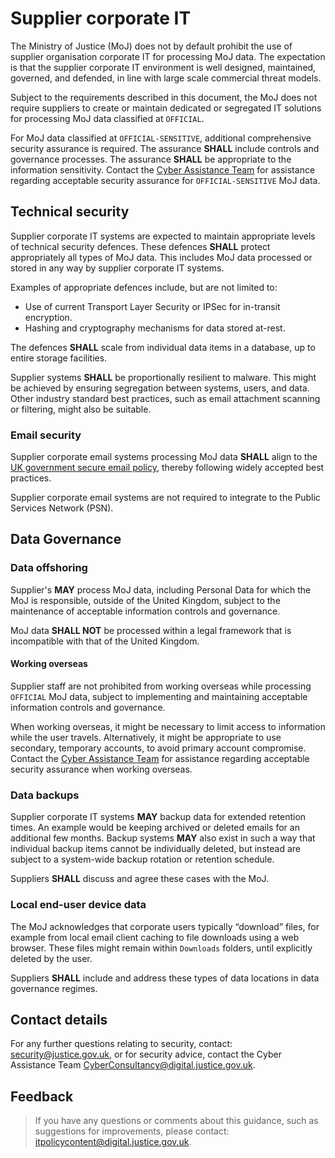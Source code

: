 # Supplier corporate IT

The Ministry of Justice \(MoJ\) does not by default prohibit the use of supplier organisation corporate IT for processing MoJ data. The expectation is that the supplier corporate IT environment is well designed, maintained, governed, and defended, in line with large scale commercial threat models.

Subject to the requirements described in this document, the MoJ does not require suppliers to create or maintain dedicated or segregated IT solutions for processing MoJ data classified at `OFFICIAL`.

For MoJ data classified at `OFFICIAL-SENSITIVE`, additional comprehensive security assurance is required. The assurance **SHALL** include controls and governance processes. The assurance **SHALL** be appropriate to the information sensitivity. Contact the [Cyber Assistance Team](mailto:CyberConsultancy@digital.justice.gov.uk) for assistance regarding acceptable security assurance for `OFFICIAL-SENSITIVE` MoJ data.

## Technical security

Supplier corporate IT systems are expected to maintain appropriate levels of technical security defences. These defences **SHALL** protect appropriately all types of MoJ data. This includes MoJ data processed or stored in any way by supplier corporate IT systems.

Examples of appropriate defences include, but are not limited to:

-   Use of current Transport Layer Security or IPSec for in-transit encryption.
-   Hashing and cryptography mechanisms for data stored at-rest.

The defences **SHALL** scale from individual data items in a database, up to entire storage facilities.

Supplier systems **SHALL** be proportionally resilient to malware. This might be achieved by ensuring segregation between systems, users, and data. Other industry standard best practices, such as email attachment scanning or filtering, might also be suitable.

### Email security

Supplier corporate email systems processing MoJ data **SHALL** align to the [UK government secure email policy](https://www.gov.uk/guidance/securing-government-email), thereby following widely accepted best practices.

Supplier corporate email systems are not required to integrate to the Public Services Network \(PSN\).

## Data Governance

### Data offshoring

Supplier's **MAY** process MoJ data, including Personal Data for which the MoJ is responsible, outside of the United Kingdom, subject to the maintenance of acceptable information controls and governance.

MoJ data **SHALL NOT** be processed within a legal framework that is incompatible with that of the United Kingdom.

#### Working overseas

Supplier staff are not prohibited from working overseas while processing `OFFICIAL` MoJ data, subject to implementing and maintaining acceptable information controls and governance.

When working overseas, it might be necessary to limit access to information while the user travels. Alternatively, it might be appropriate to use secondary, temporary accounts, to avoid primary account compromise. Contact the [Cyber Assistance Team](mailto:CyberConsultancy@digital.justice.gov.uk) for assistance regarding acceptable security assurance when working overseas.

### Data backups

Supplier corporate IT systems **MAY** backup data for extended retention times. An example would be keeping archived or deleted emails for an additional few months. Backup systems **MAY** also exist in such a way that individual backup items cannot be individually deleted, but instead are subject to a system-wide backup rotation or retention schedule.

Suppliers **SHALL** discuss and agree these cases with the MoJ.

### Local end-user device data

The MoJ acknowledges that corporate users typically “download” files, for example from local email client caching to file downloads using a web browser. These files might remain within `Downloads` folders, until explicitly deleted by the user.

Suppliers **SHALL** include and address these types of data locations in data governance regimes.

## Contact details

For any further questions relating to security, contact: [security@justice.gov.uk](mailto:security@justice.gov.uk), or for security advice, contact the Cyber Assistance Team [CyberConsultancy@digital.justice.gov.uk](mailto:CyberConsultancy@digital.justice.gov.uk).

## Feedback

> If you have any questions or comments about this guidance, such as suggestions for improvements, please contact: [itpolicycontent@digital.justice.gov.uk](mailto:itpolicycontent@digital.justice.gov.uk).

